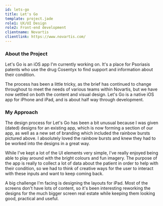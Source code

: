 ```yaml
---
id: lets-go
title: Let's Go
template: project.jade
role1: UX/UI Design
role2: Front-end development
clientname: Novartis
clientlink: https://www.novartis.com/
---
```


<div class="col-sm-6">
  <h3>About the Project</h3>
  <p>
    Let's Go is an iOS app I'm currently working on. It's a place for Psoriasis patents who use the drug Cosentyx to find support and information about their condition.
  </p>
  <p>
    The process has been a little tricky, as the brief has continued to change throughout to meet the needs of various teams within Novartis, but we have now settled on both the content and visual design. Let's Go is a native iOS app for iPhone and iPad, and is about half way through development.
  </p>
  <p>

  </p>
</div>

<div class="col-sm-6">
  <h3>My Approach</h3>
  <p>
    The design process for Let's Go has been a bit unusual because I was given (dated) designs for an existing app, which is now forming a section of our app, as well as a new set of branding which included the rainbow bursts pictured above. I absolutely loved the rainbow bursts and knew they had to be worked into the designs in a great way.
  </p>
  <p>
    While I've kept a lot of the UI elements very simple, I've really enjoyed being able to play around with the bright colours and fun imagery. The purpose of the app is really to collect a lot of data about the patient in order to help with their condition, so we had to think of creative ways for the user to interact with these inputs and want to keep coming back.
  </p>
  <p>
    A big challenge I'm facing is designing the layouts for iPad. Most of the screens don't have lots of content, so it's been interesting reworking the designs for the much bigger screen real estate while keeping them looking good, practical and useful.
  </p>
</div>